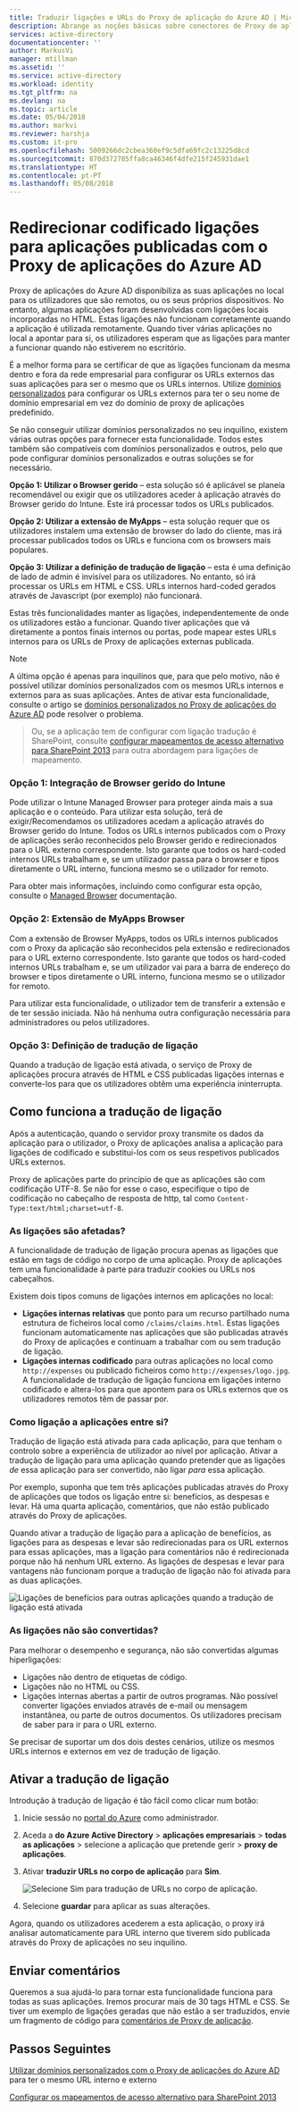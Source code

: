 ```yaml
---
title: Traduzir ligações e URLs do Proxy de aplicação do Azure AD | Microsoft Docs
description: Abrange as noções básicas sobre conectores de Proxy de aplicações do Azure AD.
services: active-directory
documentationcenter: ''
author: MarkusVi
manager: mtillman
ms.assetid: ''
ms.service: active-directory
ms.workload: identity
ms.tgt_pltfrm: na
ms.devlang: na
ms.topic: article
ms.date: 05/04/2018
ms.author: markvi
ms.reviewer: harshja
ms.custom: it-pro
ms.openlocfilehash: 5009266dc2cbea360ef9c5dfa69fc2c13225d8cd
ms.sourcegitcommit: 870d372785ffa8ca46346f4dfe215f245931dae1
ms.translationtype: HT
ms.contentlocale: pt-PT
ms.lasthandoff: 05/08/2018
---
```

# <a name="redirect-hardcoded-links-for-apps-published-with-azure-ad-application-proxy"></a>Redirecionar codificado ligações para aplicações publicadas com o Proxy de aplicações do Azure AD

Proxy de aplicações do Azure AD disponibiliza as suas aplicações no local para os utilizadores que são remotos, ou os seus próprios dispositivos. No entanto, algumas aplicações foram desenvolvidas com ligações locais incorporadas no HTML. Estas ligações não funcionam corretamente quando a aplicação é utilizada remotamente. Quando tiver várias aplicações no local a apontar para si, os utilizadores esperam que as ligações para manter a funcionar quando não estiverem no escritório. 

É a melhor forma para se certificar de que as ligações funcionam da mesma dentro e fora da rede empresarial para configurar os URLs externos das suas aplicações para ser o mesmo que os URLs internos. Utilize [domínios personalizados](active-directory-application-proxy-custom-domains.md) para configurar os URLs externos para ter o seu nome de domínio empresarial em vez do domínio de proxy de aplicações predefinido.


Se não conseguir utilizar domínios personalizados no seu inquilino, existem várias outras opções para fornecer esta funcionalidade. Todos estes também são compatíveis com domínios personalizados e outros, pelo que pode configurar domínios personalizados e outras soluções se for necessário. 

**Opção 1: Utilizar o Browser gerido** – esta solução só é aplicável se planeia recomendável ou exigir que os utilizadores aceder à aplicação através do Browser gerido do Intune. Este irá processar todos os URLs publicados. 

**Opção 2: Utilizar a extensão de MyApps** – esta solução requer que os utilizadores instalem uma extensão de browser do lado do cliente, mas irá processar publicados todos os URLs e funciona com os browsers mais populares. 

**Opção 3: Utilizar a definição de tradução de ligação** – esta é uma definição de lado de admin é invisível para os utilizadores. No entanto, só irá processar os URLs em HTML e CSS. URLs internos hard-coded gerados através de Javascript (por exemplo) não funcionará.  

Estas três funcionalidades manter as ligações, independentemente de onde os utilizadores estão a funcionar. Quando tiver aplicações que vá diretamente a pontos finais internos ou portas, pode mapear estes URLs internos para os URLs de Proxy de aplicações externas publicada. 

 
> [!NOTE]
> A última opção é apenas para inquilinos que, para que pelo motivo, não é possível utilizar domínios personalizados com os mesmos URLs internos e externos para as suas aplicações. Antes de ativar esta funcionalidade, consulte o artigo se [domínios personalizados no Proxy de aplicações do Azure AD](active-directory-application-proxy-custom-domains.md) pode resolver o problema. 

>Ou, se a aplicação tem de configurar com ligação tradução é SharePoint, consulte [configurar mapeamentos de acesso alternativo para SharePoint 2013](https://technet.microsoft.com/library/cc263208.aspx) para outra abordagem para ligações de mapeamento. 

 
### <a name="option-1-intune-managed-browser-integration"></a>Opção 1: Integração de Browser gerido do Intune 

Pode utilizar o Intune Managed Browser para proteger ainda mais a sua aplicação e o conteúdo. Para utilizar esta solução, terá de exigir/Recomendamos os utilizadores acedam a aplicação através do Browser gerido do Intune. Todos os URLs internos publicados com o Proxy de aplicações serão reconhecidos pelo Browser gerido e redirecionados para o URL externo correspondente. Isto garante que todos os hard-coded internos URLs trabalham e, se um utilizador passa para o browser e tipos diretamente o URL interno, funciona mesmo se o utilizador for remoto.  

Para obter mais informações, incluindo como configurar esta opção, consulte o [Managed Browser](https://docs.microsoft.com/intune/app-configuration-managed-browser) documentação.  

### <a name="option-2-myapps-browser-extension"></a>Opção 2: Extensão de MyApps Browser 

Com a extensão de Browser MyApps, todos os URLs internos publicados com o Proxy da aplicação são reconhecidos pela extensão e redirecionados para o URL externo correspondente. Isto garante que todos os hard-coded internos URLs trabalham e, se um utilizador vai para a barra de endereço do browser e tipos diretamente o URL interno, funciona mesmo se o utilizador for remoto.  

Para utilizar esta funcionalidade, o utilizador tem de transferir a extensão e de ter sessão iniciada. Não há nenhuma outra configuração necessária para administradores ou pelos utilizadores. 

 

### <a name="option-3-link-translation-setting"></a>Opção 3: Definição de tradução de ligação 

Quando a tradução de ligação está ativada, o serviço de Proxy de aplicações procura através de HTML e CSS publicadas ligações internas e converte-los para que os utilizadores obtêm uma experiência ininterrupta. 



## <a name="how-link-translation-works"></a>Como funciona a tradução de ligação

Após a autenticação, quando o servidor proxy transmite os dados da aplicação para o utilizador, o Proxy de aplicações analisa a aplicação para ligações de codificado e substitui-los com os seus respetivos publicados URLs externos.

Proxy de aplicações parte do princípio de que as aplicações são com codificação UTF-8. Se não for esse o caso, especifique o tipo de codificação no cabeçalho de resposta de http, tal como `Content-Type:text/html;charset=utf-8`.

### <a name="which-links-are-affected"></a>As ligações são afetadas?

A funcionalidade de tradução de ligação procura apenas as ligações que estão em tags de código no corpo de uma aplicação. Proxy de aplicações tem uma funcionalidade à parte para traduzir cookies ou URLs nos cabeçalhos. 

Existem dois tipos comuns de ligações internos em aplicações no local:

- **Ligações internas relativas** que ponto para um recurso partilhado numa estrutura de ficheiros local como `/claims/claims.html`. Estas ligações funcionam automaticamente nas aplicações que são publicadas através do Proxy de aplicações e continuam a trabalhar com ou sem tradução de ligação. 
- **Ligações internas codificado** para outras aplicações no local como `http://expenses` ou publicado ficheiros como `http://expenses/logo.jpg`. A funcionalidade de tradução de ligação funciona em ligações interno codificado e altera-los para que apontem para os URLs externos que os utilizadores remotos têm de passar por.

### <a name="how-do-apps-link-to-each-other"></a>Como ligação a aplicações entre si?

Tradução de ligação está ativada para cada aplicação, para que tenham o controlo sobre a experiência de utilizador ao nível por aplicação. Ativar a tradução de ligação para uma aplicação quando pretender que as ligações *de* essa aplicação para ser convertido, não ligar *para* essa aplicação. 

Por exemplo, suponha que tem três aplicações publicadas através do Proxy de aplicações que todos os ligação entre si: benefícios, as despesas e levar. Há uma quarta aplicação, comentários, que não estão publicado através do Proxy de aplicações.

Quando ativar a tradução de ligação para a aplicação de benefícios, as ligações para as despesas e levar são redirecionadas para os URL externos para essas aplicações, mas a ligação para comentários não é redirecionada porque não há nenhum URL externo. As ligações de despesas e levar para vantagens não funcionam porque a tradução de ligação não foi ativada para as duas aplicações.

![Ligações de benefícios para outras aplicações quando a tradução de ligação está ativada](./media/application-proxy-link-translation/one_app.png)

### <a name="which-links-arent-translated"></a>As ligações não são convertidas?

Para melhorar o desempenho e segurança, não são convertidas algumas hiperligações:

- Ligações não dentro de etiquetas de código. 
- Ligações não no HTML ou CSS. 
- Ligações internas abertas a partir de outros programas. Não possível converter ligações enviados através de e-mail ou mensagem instantânea, ou parte de outros documentos. Os utilizadores precisam de saber para ir para o URL externo.

Se precisar de suportar um dos dois destes cenários, utilize os mesmos URLs internos e externos em vez de tradução de ligação.  

## <a name="enable-link-translation"></a>Ativar a tradução de ligação

Introdução à tradução de ligação é tão fácil como clicar num botão:

1. Inicie sessão no [portal do Azure](https://portal.azure.com) como administrador.
2. Aceda a **do Azure Active Directory** > **aplicações empresariais** > **todas as aplicações** > selecione a aplicação que pretende gerir > **proxy de aplicações**.
3. Ativar **traduzir URLs no corpo de aplicação** para **Sim**.

   ![Selecione Sim para tradução de URLs no corpo de aplicação](./media/application-proxy-link-translation/select_yes.png).
4. Selecione **guardar** para aplicar as suas alterações.

Agora, quando os utilizadores acederem a esta aplicação, o proxy irá analisar automaticamente para URL interno que tiverem sido publicada através do Proxy de aplicações no seu inquilino.

## <a name="send-feedback"></a>Enviar comentários

Queremos a sua ajudá-lo para tornar esta funcionalidade funciona para todas as suas aplicações. Iremos procurar mais de 30 tags HTML e CSS. Se tiver um exemplo de ligações geradas que não estão a ser traduzidos, envie um fragmento de código para [comentários de Proxy de aplicação](mailto:aadapfeedback@microsoft.com). 

## <a name="next-steps"></a>Passos Seguintes
[Utilizar domínios personalizados com o Proxy de aplicações do Azure AD](active-directory-application-proxy-custom-domains.md) para ter o mesmo URL interno e externo

[Configurar os mapeamentos de acesso alternativo para SharePoint 2013](https://technet.microsoft.com/library/cc263208.aspx)
